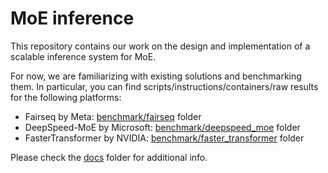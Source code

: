 # MoE inference

This repository contains our work on the design and implementation of a scalable inference system for MoE.

For now, we are familiarizing with existing solutions and benchmarking them. In particular, you can find scripts/instructions/containers/raw results for the following platforms:
- Fairseq by Meta: [benchmark/fairseq](./benchmark/fairseq) folder
- DeepSpeed-MoE by Microsoft: [benchmark/deepspeed_moe](./benchmark/deepspeed_moe) folder 
- FasterTransformer by NVIDIA: [benchmark/faster_transformer](./benchmark/faster_transformer) folder

Please check the [docs](./docs) folder for additional info.